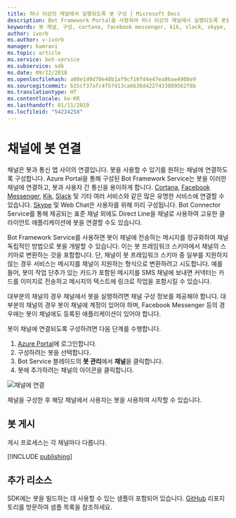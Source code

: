 ```yaml
---
title: 하나 이상의 채널에서 실행되도록 봇 구성 | Microsoft Docs
description: Bot Framework Portal을 사용하여 하나 이상의 채널에서 실행되도록 봇을 구성하는 방법에 대해 알아봅니다.
keywords: 봇 채널, 구성, cortana, facebook messenger, kik, slack, skype, azure portal
author: ivorb
ms.author: v-ivorb
manager: kamrani
ms.topic: article
ms.service: bot-service
ms.subservice: sdk
ms.date: 09/22/2018
ms.openlocfilehash: a00e1d0d70e48b1af9cf10fd4e47ea86ae4908e9
ms.sourcegitcommit: b15cf37afc4f57d13ca6636d4227433809562f8b
ms.translationtype: HT
ms.contentlocale: ko-KR
ms.lasthandoff: 01/11/2019
ms.locfileid: "54224258"
---
```

# <a name="connect-a-bot-to-channels"></a>채널에 봇 연결

채널은 봇과 통신 앱 사이의 연결입니다. 봇을 사용할 수 있기를 원하는 채널에 연결하도록 구성합니다. Azure Portal을 통해 구성된 Bot Framework Service는 봇을 이러한 채널에 연결하고, 봇과 사용자 간 통신을 용이하게 합니다. [Cortana](bot-service-channel-connect-cortana.md), [Facebook Messenger](bot-service-channel-connect-facebook.md), [Kik](bot-service-channel-connect-kik.md), [Slack](bot-service-channel-connect-slack.md) 및 기타 여러 서비스와 같은 많은 유명한 서비스에 연결할 수 있습니다. [Skype](https://dev.skype.com/bots) 및 Web Chat은 사용자를 위해 미리 구성됩니다. Bot Connector Service를 통해 제공되는 표준 채널 외에도 Direct Line을 채널로 사용하여 고유한 클라이언트 애플리케이션에 봇을 연결할 수도 있습니다.

Bot Framework Service를 사용하면 봇이 채널에 전송하는 메시지를 정규화하여 채널 독립적인 방법으로 봇을 개발할 수 있습니다. 이는 봇 프레임워크 스키마에서 채널의 스키마로 변환하는 것을 포함합니다. 단, 채널이 봇 프레임워크 스키마 중 일부를 지원하지 않는 경우 서비스는 메시지를 채널이 지원하는 형식으로 변환하려고 시도합니다. 예를 들어, 봇이 작업 단추가 있는 카드가 포함된 메시지를 SMS 채널에 보내면 커넥터는 카드를 이미지로 전송하고 메시지의 텍스트에 링크로 작업을 포함시킬 수 있습니다.



대부분의 채널의 경우 채널에서 봇을 실행하려면 채널 구성 정보를 제공해야 합니다. 대부분의 채널의 경우 봇이 채널에 계정이 있어야 하며, Facebook Messenger 등의 경우에는 봇이 채널에도 등록된 애플리케이션이 있어야 합니다.

봇이 채널에 연결되도록 구성하려면 다음 단계를 수행합니다.

1. <a href="https://portal.azure.com" target="_blank">Azure Portal</a>에 로그인합니다.
1. 구성하려는 봇을 선택합니다.
3. Bot Service 블레이드의 **봇 관리**에서 **채널**을 클릭합니다.
4. 봇에 추가하려는 채널의 아이콘을 클릭합니다.

![채널에 연결](./media/channels/connect-to-channels.png)

채널을 구성한 후 해당 채널에서 사용자는 봇을 사용하여 시작할 수 있습니다.

## <a name="publish-a-bot"></a>봇 게시

게시 프로세스는 각 채널마다 다릅니다.

[!INCLUDE [publishing](./includes/snippet-publish-to-channel.md)]

## <a name="additional-resources"></a>추가 리소스
SDK에는 봇을 빌드하는 데 사용할 수 있는 샘플이 포함되어 있습니다. [GitHub](https://github.com/Microsoft/BotBuilder-samples) 리포지토리를 방문하여 샘플 목록을 참조하세요.

